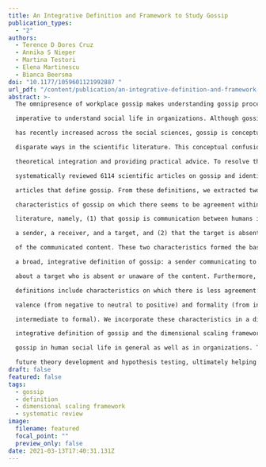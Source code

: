 ```yaml
---
title: An Integrative Definition and Framework to Study Gossip
publication_types:
  - "2"
authors:
  - Terence D Dores Cruz
  - Annika S Nieper
  - Martina Testori
  - Elena Martinescu
  - Bianca Beersma
doi: "10.1177/1059601121992887 "
url_pdf: "/content/publication/an-integrative-definition-and-framework-to-study-gossip/file.pdf"
abstract: >-
  The omnipresence of workplace gossip makes understanding gossip processes

  imperative to understand social life in organizations. Although gossip research

  has recently increased across the social sciences, gossip is conceptualized in

  disparate ways in the scientific literature. This conceptual confusion impedes

  theoretical integration and providing practical advice. To resolve this, we

  systematically reviewed 6114 scientific articles on gossip and identified 324

  articles that define gossip. From these definitions, we extracted two essential

  characteristics of gossip on which there seems to be agreement within the

  literature, namely, (1) that gossip is communication between humans involving

  a sender, a receiver, and a target, and (2) that the target is absent or unaware

  of the communicated content. These two characteristics formed the basis of

  a broad, integrative definition of gossip: a sender communicating to a receiver

  about a target who is absent or unaware of the content. Furthermore, some

  definitions include characteristics on which there is less agreement: gossip

  valence (from negative to neutral to positive) and formality (from informal to

  intermediate to formal). We incorporate these characteristics in a dimensional scaling framework that can guide future research. Our broad,

  integrative definition of gossip and the dimensional scaling framework provide the building blocks for a systematic, integrated knowledge base on the role of

  gossip in human social life in general as well as in organizations. This can foster

  future theory development and hypothesis testing, ultimately helping organizations to manage gossip.
draft: false
featured: false
tags:
  - gossip
  - definition
  - dimensional scaling framework
  - systematic review
image:
  filename: featured
  focal_point: ""
  preview_only: false
date: 2021-03-13T17:40:31.131Z
---
```

<script type='text/javascript' src='https://d1bxh8uas1mnw7.cloudfront.net/assets/embed.js'></script>
<div data-badge-details="right" data-badge-type="large-donut" data-doi="http://dx.doi.org/10.1177/1059601121992887" data-hide-no-mentions="true" class="altmetric-embed"></div>
